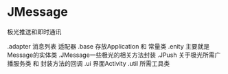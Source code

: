 # JMessage
极光推送和即时通讯

.adapter 消息列表 适配器
.base    存放Application 和 常量类
.enity   主要就是Message的实体类
.JMessage一些极光的相关方法封装
.JPush   关于极光所需广播服务类  和 封装方法的回调
.ui      界面Activity
.util    所需工具类